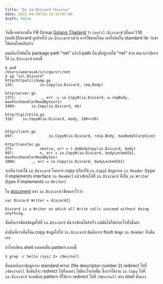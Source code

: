 ```yaml
---
title: "Go io.Discard ใช้ตอนไหน"
date: 2022-04-30T16:16:32+07:00
draft: false
---
```


วันนี้เจอคำถามใน FB Group [Golang Thailand](https://www.facebook.com/groups/584867114995854) ว่า `ioutil.Discard` (ตั้งแต่ 1.16 ioutil.Discard ถูกย้ายไป `io.Discard` แล้ว) ควรใช้ตอนไหน เลยไปค้นใน standard lib ว่าเขาใช้ตอนไหนกันบ้าง

<!--more-->

ผมเลือกไปค้นใน package path "net" แล้วก็ path อื่นๆที่อยู่ภายใต้ "net" ด้วย ค้นเจอว่ามีการใช้ `io.Discard` แบบนี้

```
$ pwd
/Users/weerasak/src/go/src/net
$ ag "io\.Discard"
http/httputil/dump.go
135:			io.Copy(io.Discard, req.Body)

http/server.go
1371:			_, err := io.CopyN(io.Discard, w.reqBody, maxPostHandlerReadBytes+1)
3494:		io.Copy(io.Discard, mb)

http/fcgi/child.go
316:	io.CopyN(io.Discard, body, 100<<20)


http/client.go
697:				io.CopyN(io.Discard, resp.Body, maxBodySlurpSize)

http/transfer.go
375:			nextra, err = t.doBodyCopy(io.Discard, body)
997:			n, err = io.CopyN(io.Discard, bodyLocked{b}, maxPostHandlerReadBytes)
1008:		_, err = io.Copy(io.Discard, bodyLocked{b})
```

จะเห็นว่าเขาใช้ `io.Discard` โดยการ copy (เรียกใช้ `io.Copy`) ข้อมูลจาก `io.Reader` (type ที่ implements interface `io.Reader`) แล้วเขียนไปที่ `io.Discard` ที่เป็น `io.Writer` (type ที่ implements `io.Writer`)

ใน [document]() ของ `io.Discard` เขียนเอาไว้ว่า

```
var Discard Writer = discard{}

Discard is a Writer on which all Write calls succeed without doing anything.
```

นั่นคือเราเขียนข้อมูลไปที่ `io.Discard` มันจะเขียนได้สำเร็จ แต่มันไม่ได้ทำอะไรทั้งนั้นล่ะ

ดังนั้นที่เราเห็นโค้ด copy ข้อมูลไปใส่ `io.Discard` มันคือการ flush ข้อมูล `io.Reader` ทิ้งนั้นเอง

ถ้าใครเขียน shell คงเคยเห็น pattern แบบนี้

```
$ grep -r hello /sys/ 2> /dev/null
```

ที่หมายถึงเอาข้อมูลจาก standard error (file descriptor number 2) redirect ไปที่ `/dev/null` ซึ่งมันก็จะ redirect ไปทิ้งเฉยๆ ไม่มีอะไรเกิดขึ้น ซึ่งการใช้งาน `io.Copy` ไปที่ `io.Discard` จะเหมือน pattern ที่ใช้การ redirect ไปที่ `/dev/null` ของ shell นั่นเอง
